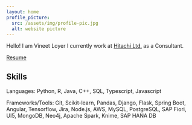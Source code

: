 ```yaml
---
layout: home
profile_picture:
  src: /assets/img/profile-pic.jpg
  alt: website picture
---
```


<p align="justify">
  Hello! I am Vineet Loyer
  I currently work at <a href="https://www.hitachivantara.com/en-us/home.html"> Hitachi Ltd.</a> as a Consultant.
</p>

<p align="justify">
<a href="/assets/Vineet-Loyer-resume.pdf"> Resume </a>
</p>

<h2> Skills </h2>
<p>
  Languages:
  Python, R, Java, C++, SQL, Typescript, Javascript
</p>
<p>Frameworks/Tools: 
Git, Scikit-learn, Pandas, Django, Flask, Spring Boot, Angular, Tensorflow, Jira, Node.js, AWS,
MySQL, PostgreSQL, SAP Fiori, UI5, MongoDB, Neo4j, Apache Spark, Knime, SAP HANA DB
</p>
